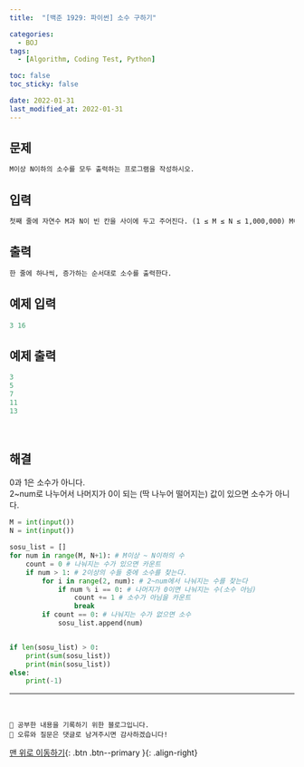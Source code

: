 ```yaml
---
title:  "[백준 1929: 파이썬] 소수 구하기" 

categories:
  - BOJ
tags:
  - [Algorithm, Coding Test, Python]

toc: false
toc_sticky: false

date: 2022-01-31
last_modified_at: 2022-01-31
---
```


## 문제

```html
M이상 N이하의 소수를 모두 출력하는 프로그램을 작성하시오.
```


## 입력  
```html
첫째 줄에 자연수 M과 N이 빈 칸을 사이에 두고 주어진다. (1 ≤ M ≤ N ≤ 1,000,000) M이상 N이하의 소수가 하나 이상 있는 입력만 주어진다.
```

## 출력 
```html 
한 줄에 하나씩, 증가하는 순서대로 소수를 출력한다.
```

## 예제 입력
```python
3 16
```

## 예제 출력
```python
3
5
7
11
13
```

<br>

## 해결

0과 1은 소수가 아니다.  
2~num로 나누어서 나머지가 0이 되는 (딱 나누어 떨어지는) 값이 있으면 소수가 아니다.

```python
M = int(input())
N = int(input())

sosu_list = []
for num in range(M, N+1): # M이상 ~ N이하의 수
    count = 0 # 나눠지는 수가 있으면 카운트
    if num > 1: # 2이상의 수들 중에 소수를 찾는다.
        for i in range(2, num): # 2~num에서 나눠지는 수를 찾는다
            if num % i == 0: # 나머지가 0이면 나눠지는 수(소수 아님)
                count += 1 # 소수가 아님을 카운트
                break
        if count == 0: # 나눠지는 수가 없으면 소수
            sosu_list.append(num)


if len(sosu_list) > 0:
    print(sum(sosu_list))
    print(min(sosu_list))
else:
    print(-1)
```

***
<br>

    💾 공부한 내용을 기록하기 위한 블로그입니다.
    📄 오류와 질문은 댓글로 남겨주시면 감사하겠습니다!

[맨 위로 이동하기](#){: .btn .btn--primary }{: .align-right}